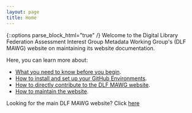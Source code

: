 ```yaml
---
layout: page
title: Home
---
```


{::options parse_block_html="true" /}
Welcome to the Digital Library Federation Assessment Interest Group Metadata Working Group's (DLF MAWG) website on maintaining its website documentation.
 
Here, you can learn more about:
* [What you need to know before you begin](https://gentrysteven.github.io/mawg-doc/before-you-begin).
* [How to install and set up your GitHub Environments](https://gentrysteven.github.io/mawg-doc/installation).
* [How to directly contribute to the DLF MAWG website](https://gentrysteven.github.io/mawg-doc/contributing-to-site).
* [How to maintain the website](https://gentrysteven.github.io/mawg-doc/maintenance).

Looking for the main DLF MAWG website? Click [here](http://dlfmetadataassessment.github.io/)